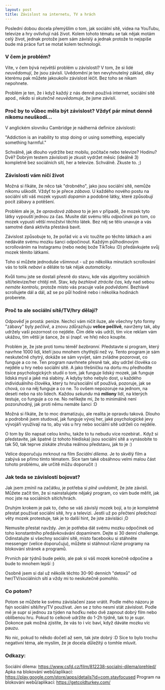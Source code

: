 ```yaml
---
layout: post
title: Závislost na internetu, TV a hrách
---
```


Poslední dobou docela přemýšlím o tom, jak sociální sítě, videa na YouTubu, televize a hry ovlivňují náš život. Kolem tohoto tématu se tak nějak motám celý život, jednak protože jsem sám závislý a jednak protože to nejspíše bude má práce furt se motat kolem technologií.

### V čem je problém?

Víte, v čem bývá největší problém u závislostí? V tom, že si lidé _neuvědomují_, že jsou závislí. Uvědomění je ten nevyhnutelný základ, díky kterému pak můžete jakoukoliv závislost léčit. Bez toho se nikam nepohnete.

Problém je ten, že i když každý z nás denně používá internet, sociální sítě apod., nikdo si _skutečně neuvědomuje_, že jsme závislí.

### Proč by to vůbec měla být závislost? Vždyť pár minut denně nikomu neuškodí...

V anglickém slovníku Cambridge je nádherná definice závislosti:

"Addiction is an inability to stop doing or using something, especially something harmful."

Schválně, jak dlouho vydržíte bez mobilu, počítače nebo televize? Hodinu? Dvě? Dobrým testem závislosti je zkusit vydržet měsíc (ideálně 3) kompletně bez sociálních sítí, her a televize. Schválně. Zkuste to. ;)

### Závislosti vám ničí život

Možná si říkáte, že něco tak "drobného", jako jsou sociální sítě, nemůže nikomu uškodit. Vždyť to je přece _zábava_. U každého nového postu na sociální síti váš mozek vypustí _dopamin_ a podobné látky, které způsobují pocit zábavy a potěšení.

Problém ale je, že _opravdová zábava_ to je jen v případě, že mozek tyto látky vypouští jednou za čas. Musíte dát svému tělu _odpočinek_ po tom, co mozek vypustí větší množství těchto látek. Bez něj se tělo unavuje a vás samotné daná aktivita přestává bavit.

Závislost způsobuje to, že pořád víc a víc toužíte po těchto látkách a ani nedáváte svému mozku šanci odpočinout. Každým půlhodinovým scrollováním na Instagramu (nebo nedej bože TikToku :D) předávkujete svůj mozek těmito látkami.

Toho si můžete jednoduše všimnout - už po několika minutách scrollování vás to tolik _nebaví_ a děláte to tak nějak _automaticky_.

Kvůli tomu jste se dostali přesně do stavu, kde vás algoritmy sociálních sítí/televize/her chtějí mít. Stav, kdy _bezhlavě ztrácíte čas_, kdy nad sebou _nemáte kontrolu_, protože místo vás pracuje vaše _podvědomí_. Bezhlavě scrollujete dál a dál, až se po půl hodině nebo i několika hodinách proberete.

### Proč to ale sociální sítě/TV/hry dělají?

Odpověď je prostá: peníze. Nechci vám ničit iluze, ale všechny tyto formy "zábavy" byly _pečlivě_, a znovu zdůrazňuju **velice pečlivě**, navrženy tak, aby udržely vaši pozornost co nejdéle. Čím déle vás udrží, tím více reklam vám ukážou, tím větší je šance, že si (např. ve hře) něco koupíte.

Problém je, že jste proti tomu téměř _bezbranní_. Představte si program, který navrhne 1000 lidí, kteří jsou mnohem chytřejší než vy. Tento program je sám neskutečně chytrý, dokáže se sám vyvíjet, sám zvládne pozorovat, co funguje a co ne. Ten program navrhnete přesně tak, aby udržel člověka co nejdéle u hry nebo sociální sítě. A jako třešničku na dortu mu předhodíte tisíce psychologických studií o tom, jak funguje lidský mozek, jak funguje lidská mysl a jaké má slabiny. A kdyby toho nebylo dost, u každého individuálního člověka, který tu hru/sociální síť používá, pozoruje, jak se chová, co na něj funguje a co ne. To ovšem nepozoruje na jednom, na deseti nebo na sto lidech. Každou _sekundu_ má **miliony** lidí, na kterých testuje, co funguje a co ne. No neříkejte mi, že to minimálně není pozoruhodný, jak proti němu nemáte šanci :D

Možná si říkáte, že to moc dramatizuju, ale realita je opravdu taková. Dlouho a podrobně jsem studoval, jak funguje vývoj her, jaké psychologické jevy vývojáři využívají na to, aby vás u hry nebo sociální sítě udrželi co nejdéle.

O tom by šlo napsat celou knihu, takže to tu nebudu více rozebírat.. Když si představíte, jak špatné (z tohoto hlediska) jsou sociální sítě a vynásobíte to tak 50, tak teprve získáte zhruba reálnou představu, jak to je :)

Velice doporučuju mrknout na film _Sociální dilema_. Je to skvělý film a zabývá se přímo tímto tématem. Sice tam také obsáhnou velmi malou část tohoto problému, ale určitě můžu doporučit :)

### Jak teda se závislostí bojovat?

Jak jsem zmínil na začátku, je potřeba si _plně uvědomit_, že jste závislí. Můžete začít tím, že si nainstalujete nějaký program, co vám bude měřit, jak moc jste na sociálních sítích/hrách.

Druhým krokem je pak to, čeho se váš závislý mozek bojí, a to je kompletně přestat používat sociální sítě, hry a televizi. Jestli už po přečtení předchozí věty mozek protestuje, tak je to další hint, že jste závisláci ;D

Nemusíte přestat navždy. Jen je potřeba dát svému mozku odpočinek od toho konstantního předávkovávání dopaminem. Dejte si 30 denní challenge. Odinstalujte si všechny sociální sítě, místo facebooku si stáhněte messenger (velice doporučuju), můžete si stáhnout různé programy na blokování stránek a programů.

Prvních pár týdnů bude peklo, ale pak si váš mozek konečně odpočine a bude to mnohem lepší :)

Osobně jsem si dal už několik těchto 30-90 denních "detoxů" od her/TV/sociálních sítí a vždy mi to neskutečně pomohlo.

### Co potom?

Potom se můžete ke svému závislačení zase vrátit. Podle mého názoru je fajn sociální sítě/hry/TV používat. Jen se z toho nesmí stát závislost. Podle mě je supr si jednou za týden na hoďku nebo dvě zapnout dobrý film nebo oblíbenou hru. Pokud to celkově udržíte do 1-2h týdně, tak to je supr. Dokonce pak možná zjistíte, že vás to i víc baví, když dáváte mozku víc pauzu.

No nic, pokud to někdo dočetl až sem, tak jste dobrý :D Sice to bylo trochu negativní téma, ale myslím, že je docela důležitý o tomhle mluvit.

### Odkazy:

Sociální dilema: https://www.csfd.cz/film/812238-socialni-dilema/prehled/
Apka na blokování webů/aplikací: https://play.google.com/store/apps/details?id=com.stayfocused
Program na blokování webů/aplikací: https://getcoldturkey.com/

